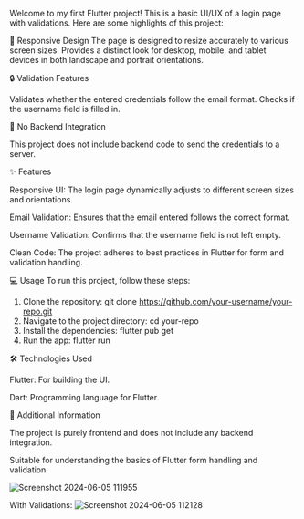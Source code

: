 Welcome to my first Flutter project! This is a basic UI/UX of a login page with validations. Here are some highlights of this project:

📱 Responsive Design
The page is designed to resize accurately to various screen sizes.
Provides a distinct look for desktop, mobile, and tablet devices in both landscape and portrait orientations.

🔒 Validation Features

Validates whether the entered credentials follow the email format.
Checks if the username field is filled in.

🚫 No Backend Integration

This project does not include backend code to send the credentials to a server.

✨ Features

Responsive UI: The login page dynamically adjusts to different screen sizes and orientations.

Email Validation: Ensures that the email entered follows the correct format.

Username Validation: Confirms that the username field is not left empty.

Clean Code: The project adheres to best practices in Flutter for form and validation handling.

💻 Usage
To run this project, follow these steps:

1. Clone the repository: git clone https://github.com/your-username/your-repo.git
2. Navigate to the project directory: cd your-repo
3. Install the dependencies: flutter pub get
4. Run the app: flutter run

🛠️ Technologies Used

Flutter: For building the UI.

Dart: Programming language for Flutter.

📝 Additional Information

The project is purely frontend and does not include any backend integration.

Suitable for understanding the basics of Flutter form handling and validation.

![Screenshot 2024-06-05 111955](https://github.com/KARTHIKEYA46290/login-page-basic/assets/171713398/482d5443-e22d-474f-8fed-c7ade147038b)

With Validations:
![Screenshot 2024-06-05 112128](https://github.com/KARTHIKEYA46290/login-page-basic/assets/171713398/cb7214b8-233e-4c18-a272-7a0003d6e4d9)

